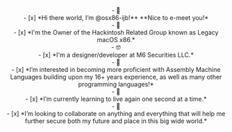 <p align="center">
<br>
- 👋 
<br>
- [x] *Hi there world, I’m @osx86-ijb!** **Nice to e-meet you!*
<br>
- 🦾 
<br>  
- [x] *I'm the Owner of the Hackintosh Related Group known as Legacy macOS x86.*
<br>  
- 🤓 
<br>  
- [x] *I'm a designer/developer at M6 Securities LLC.*
<br>
- 👀 
<br>
- [x] *I’m interested in becoming more proficient with Assembly Machine Languages building upon my 16+ years experience, as well as many other programming languages!*
<br>
- 🌱 
<br>  
- [x] *I’m currently learning to live again one second at a time.*
<br>
- 💞️ 
<br>  
- [x] *I’m looking to collaborate on anything and everything that will help me further secure both my future and place in this big wide world.*
</p>

<!---
m6securities-jbj/m6securities-jbj is a ✨ special ✨ repository because its `README.md` (this file) appears on your GitHub profile.
You can click the Preview link to take a look at your changes.
--->
